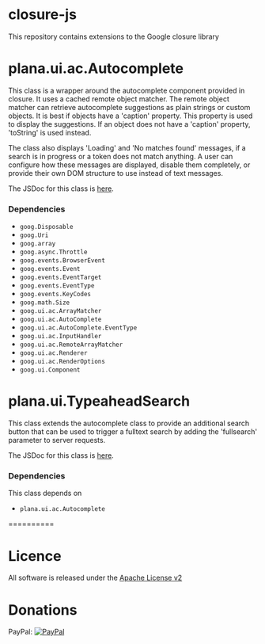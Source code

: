 closure-js
==========

This repository contains extensions to the Google closure library

# plana.ui.ac.Autocomplete

This class is a wrapper around the autocomplete component provided in closure. It uses a cached remote object matcher. The remote object matcher can retrieve autocomplete suggestions as plain strings or custom objects. It is best if objects have a 'caption' property. This property is used to display the suggestions. If an object does not have a 'caption' property, 'toString' is used instead.

The class also displays 'Loading' and 'No matches found' messages, if a search is in progress or a token does not match anything. A user can configure how these messages are displayed, disable them completely, or provide their own DOM structure to use instead of text messages.

The JSDoc for this class is [here](http://htmlpreview.github.io/?http://github.com/plan-a-software/closure-js/blob/master/doc/autocomplete/index.html).

### Dependencies

* ```goog.Disposable```
* ```goog.Uri```
* ```goog.array```
* ```goog.async.Throttle```
* ```goog.events.BrowserEvent```
* ```goog.events.Event```
* ```goog.events.EventTarget```
* ```goog.events.EventType```
* ```goog.events.KeyCodes```
* ```goog.math.Size```
* ```goog.ui.ac.ArrayMatcher```
* ```goog.ui.ac.AutoComplete```
* ```goog.ui.ac.AutoComplete.EventType```
* ```goog.ui.ac.InputHandler```
* ```goog.ui.ac.RemoteArrayMatcher```
* ```goog.ui.ac.Renderer```
* ```goog.ui.ac.RenderOptions```
* ```goog.ui.Component```

# plana.ui.TypeaheadSearch

This class extends the autocomplete class to provide an additional search button that can be used to trigger a fulltext search by adding the 'fullsearch' parameter to server requests.

The JSDoc for this class is [here](http://htmlpreview.github.io/?http://github.com/plan-a-software/closure-js/blob/master/doc/typeaheadsearch/index.html).

### Dependencies

This class depends on

* ```plana.ui.ac.Autocomplete```

==========

# Licence

All software is released under the [Apache License v2](http://opensource.org/licenses/Apache-2.0)

# Donations


PayPal: [![PayPal](https://www.paypalobjects.com/en_GB/i/btn/btn_donate_LG.gif)](https://www.paypal.com/cgi-bin/webscr?cmd=_donations&business=4TPLHCJWM7CKG&lc=GB&item_name=Plan%2dA%20Software%20Ltd&item_number=Github&currency_code=GBP&bn=PP%2dDonationsBF%3abtn_donate_LG%2egif%3aNonHosted)
